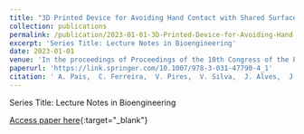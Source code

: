 ```yaml
---
title: "3D Printed Device for Avoiding Hand Contact with Shared Surfaces: The Handgenic"
collection: publications
permalink: /publication/2023-01-01-3D-Printed-Device-for-Avoiding-Hand-Contact-with-Shared-Surfaces-The-Handgenic
excerpt: 'Series Title: Lecture Notes in Bioengineering'
date: 2023-01-01
venue: 'In the proceedings of Proceedings of the 10th Congress of the Portuguese Society of Biomechanics'
paperurl: 'https://link.springer.com/10.1007/978-3-031-47790-4_1'
citation: ' A. Pais,  C. Ferreira,  V. Pires,  V. Silva,  J. Alves,  J. Bastos,  J. Belinha, &quot;3D Printed Device for Avoiding Hand Contact with Shared Surfaces: The Handgenic.&quot; In the proceedings of Proceedings of the 10th Congress of the Portuguese Society of Biomechanics, 2023.'
---
```

Series Title: Lecture Notes in Bioengineering

[Access paper here](https://link.springer.com/10.1007/978-3-031-47790-4_1){:target="_blank"}
